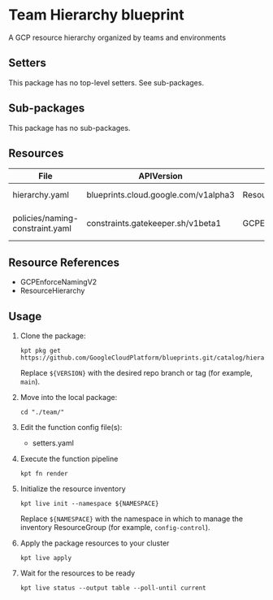 <!-- BEGINNING OF PRE-COMMIT-BLUEPRINT DOCS HOOK:TITLE -->
# Team Hierarchy blueprint


<!-- END OF PRE-COMMIT-BLUEPRINT DOCS HOOK:TITLE -->
<!-- BEGINNING OF PRE-COMMIT-BLUEPRINT DOCS HOOK:BODY -->
A GCP resource hierarchy organized by teams and environments

## Setters

This package has no top-level setters. See sub-packages.

## Sub-packages

This package has no sub-packages.

## Resources

|              File               |              APIVersion              |        Kind        |         Name         | Namespace |
|---------------------------------|--------------------------------------|--------------------|----------------------|-----------|
| hierarchy.yaml                  | blueprints.cloud.google.com/v1alpha3 | ResourceHierarchy  | root-hierarchy       | hierarchy |
| policies/naming-constraint.yaml | constraints.gatekeeper.sh/v1beta1    | GCPEnforceNamingV2 | enforce-folder-names |           |

## Resource References

- GCPEnforceNamingV2
- ResourceHierarchy

## Usage

1.  Clone the package:
    ```shell
    kpt pkg get https://github.com/GoogleCloudPlatform/blueprints.git/catalog/hierarchy/team@${VERSION}
    ```
    Replace `${VERSION}` with the desired repo branch or tag
    (for example, `main`).

1.  Move into the local package:
    ```shell
    cd "./team/"
    ```

1.  Edit the function config file(s):
    - setters.yaml

1.  Execute the function pipeline
    ```shell
    kpt fn render
    ```

1.  Initialize the resource inventory
    ```shell
    kpt live init --namespace ${NAMESPACE}
    ```
    Replace `${NAMESPACE}` with the namespace in which to manage
    the inventory ResourceGroup (for example, `config-control`).

1.  Apply the package resources to your cluster
    ```shell
    kpt live apply
    ```

1.  Wait for the resources to be ready
    ```shell
    kpt live status --output table --poll-until current
    ```

<!-- END OF PRE-COMMIT-BLUEPRINT DOCS HOOK:BODY -->
